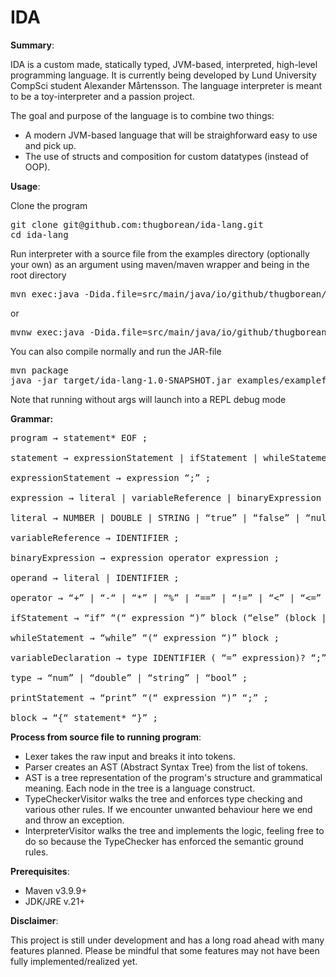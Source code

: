 # **IDA**

**Summary**:

IDA is a custom made, statically typed, JVM-based, interpreted, high-level programming language. It is currently being developed by Lund University CompSci student Alexander Mårtensson. The language interpreter is meant to be a toy-interpreter and a passion project.

The goal and purpose of the language is to combine two things:
  * A modern JVM-based language that will be straighforward easy to use and pick up.
  * The use of structs and composition for custom datatypes (instead of OOP).

**Usage**:

Clone the program
<pre>
git clone git@github.com:thugborean/ida-lang.git
cd ida-lang
</pre>
Run interpreter with a source file from the examples directory (optionally your own) as an argument using maven/maven wrapper and being in the root directory
<pre>
mvn exec:java -Dida.file=src/main/java/io/github/thugborean/examples/examplefile.ida
</pre>
or
<pre>
mvnw exec:java -Dida.file=src/main/java/io/github/thugborean/examples/examplefile.ida
</pre>
You can also compile normally and run the JAR-file
<pre>
mvn package
java -jar target/ida-lang-1.0-SNAPSHOT.jar examples/examplefile.ida
</pre>
Note that running without args will launch into a REPL debug mode

**Grammar:**

<pre>
program → statement* EOF ;
 
statement → expressionStatement | ifStatement | whileStatement | variableDeclaration | printStatement | block ;

expressionStatement → expression “;” ;

expression → literal | variableReference | binaryExpression ;

literal → NUMBER | DOUBLE | STRING | “true” | “false” | “null” ;

variableReference → IDENTIFIER ;

binaryExpression → expression operator expression ;

operand → literal | IDENTIFIER ;

operator → “+” | “-“ | “*” | “%” | “==” | “!=” | “<” | “<=” | “>” | “>=” ;

ifStatement → “if” “(“ expression “)” block (“else” (block | ifStatement))? ;

whileStatement → “while” “(“ expression “)” block ;

variableDeclaration → type IDENTIFIER ( “=” expression)? “;” ;

type → “num” | “double” | “string” | “bool” ;

printStatement → “print” “(“ expression “)” “;” ;

block → “{“ statement* “}” ;
</pre>

**Process from source file to running program**:

* Lexer takes the raw input and breaks it into tokens.
* Parser creates an AST (Abstract Syntax Tree) from the list of tokens.
* AST is a tree representation of the program's structure and grammatical meaning. Each node in the tree is a language construct.
* TypeCheckerVisitor walks the tree and enforces type checking and various other rules. If we encounter unwanted behaviour here we end and throw an exception.
* InterpreterVisitor walks the tree and implements the logic, feeling free to do so because the TypeChecker has enforced the semantic ground rules.

**Prerequisites**:

  * Maven v3.9.9+
  * JDK/JRE v.21+

**Disclaimer**:

This project is still under development and has a long road ahead with many features planned. Please be mindful that some features may not have been fully implemented/realized yet.
